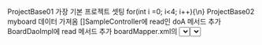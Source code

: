 
ProjectBase01  가장 기본 프로젝트 셋팅
for(int i =0; i<4; i++){\n}
ProjectBase02 myboard 데이터 가져옴
    []SampleController에  read인 doA 메서드 추가
    BoardDaoImpl에  read 메서드 추가
    boardMapper.xml의 <select> 추가
    doA.jsp 추가
for(int i =0; i<4; i++){\n}
ProjectBase03 
글등록o 한글처리 아직 x
    SampleController에  registPost메소드 (등록)추가
    boardMapper.xml의 <insert> 추가
    BoardDaoImpl에  insert 메서드 추가
    doA.jsp 를 boardView.jsp로 변경
    boardRegi.jsp 추가
ㅣ
ㅣ
ㅣ
ProjectBase04
하나테이터 가져오는거랑
리스트로 가져오는거
    SampleController에  list 메서드 추가(listAll)
    BoardDaoImpl에  listAll 메서드 추가
    boardMapper.xml의 <select> id=listAll추가
    boardListView.jsp 추가
ㅣ
ㅣ
ㅣ
ProjectBase05
글등록 한글처리 완료
하나테이터 가져오는거랑
리스트로 가져오는거
      web.xml에 <filter>추가해서 한글처리 완료
    ProjectBase04 와 ProjectBase05의 기능을 합침 
ㅣ
ㅣ
ㅣ
ProjectBase06
gcode로 불러오는거 boardView?gcode=13 이런식으로 boardModi?gcode=13
그리고 수정하는거 구현함
    SampleController에  modifyPagingGET 메서드 추가
    BoardDaoImpl에  update 메서드 추가
    boardMapper.xml의 <update> id=update추가
    boardModi.jsp 추가
ㅣ
ㅣ
ㅣ
ProjectBase07
